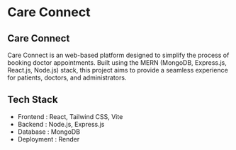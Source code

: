 # Care Connect
## Care Connect
Care Connect is an web-based platform designed to simplify the process of booking doctor appointments. Built using the MERN (MongoDB, Express.js, React.js, Node.js) stack, this project aims to provide a seamless experience for patients, doctors, and administrators.

## Tech Stack
- Frontend : React, Tailwind CSS, Vite
- Backend : Node.js, Express.js
- Database : MongoDB
- Deployment : Render
